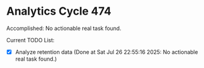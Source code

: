 # Analytics Cycle 474

Accomplished: No actionable real task found.

Current TODO List:

- [x] Analyze retention data  (Done at Sat Jul 26 22:55:16 2025: No actionable real task found.)